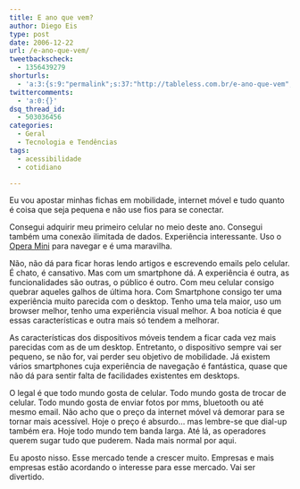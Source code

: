 ```yaml
---
title: E ano que vem?
author: Diego Eis
type: post
date: 2006-12-22
url: /e-ano-que-vem/
tweetbackscheck:
  - 1356439279
shorturls:
  - 'a:3:{s:9:"permalink";s:37:"http://tableless.com.br/e-ano-que-vem";s:7:"tinyurl";s:26:"http://tinyurl.com/3j64g7m";s:4:"isgd";s:19:"http://is.gd/Z2rzJV";}'
twittercomments:
  - 'a:0:{}'
dsq_thread_id:
  - 503036456
categories:
  - Geral
  - Tecnologia e Tendências
tags:
  - acessibilidade
  - cotidiano

---
```

Eu vou apostar minhas fichas em mobilidade, internet móvel e tudo quanto é coisa que seja pequena e não use fios para se conectar.

Consegui adquirir meu primeiro celular no meio deste ano. Consegui também uma conexão ilimitada de dados. Experiência interessante. Uso o [Opera Mini][1] para navegar e é uma maravilha.

Não, não dá para ficar horas lendo artigos e escrevendo emails pelo celular. É chato, é cansativo. Mas com um smartphone dá. A experiência é outra, as funcionalidades são outras, o público é outro. Com meu celular consigo quebrar aqueles galhos de última hora. Com Smartphone consigo ter uma experiência muito parecida com o desktop. Tenho uma tela maior, uso um browser melhor, tenho uma experiência visual melhor. A boa notícia é que essas características e outra mais só tendem a melhorar.

As características dos dispositivos móveis tendem a ficar cada vez mais parecidas com as de um desktop. Entretanto, o dispositivo sempre vai ser pequeno, se não for, vai perder seu objetivo de mobilidade. Já existem vários smartphones cuja experiência de navegação é fantástica, quase que não dá para sentir falta de facilidades existentes em desktops.
  
O legal é que todo mundo gosta de celular. Todo mundo gosta de trocar de celular. Todo mundo gosta de enviar fotos por mms, bluetooth ou até mesmo email. Não acho que o preço da internet móvel vá demorar para se tornar mais acessível. Hoje o preço é absurdo&#8230; mas lembre-se que dial-up também era. Hoje todo mundo tem banda larga. Até lá, as operadores querem sugar tudo que puderem. Nada mais normal por aqui.

Eu aposto nisso. Esse mercado tende a crescer muito. Empresas e mais empresas estão acordando o interesse para esse mercado. Vai ser divertido.

 [1]: http://www.google.com/url?sa=t&ct=res&cd=5&url=http%3A%2F%2Ftableless.com.br%2Fvideo-tutorial-11&ei=Gz-LRejhCoaQgATfgsGbBA&usg=__Nav0-rnXuvSdrxYSatudg9d2lXQ=&sig2=4wGIAvtETryKHATWF9Pb6A